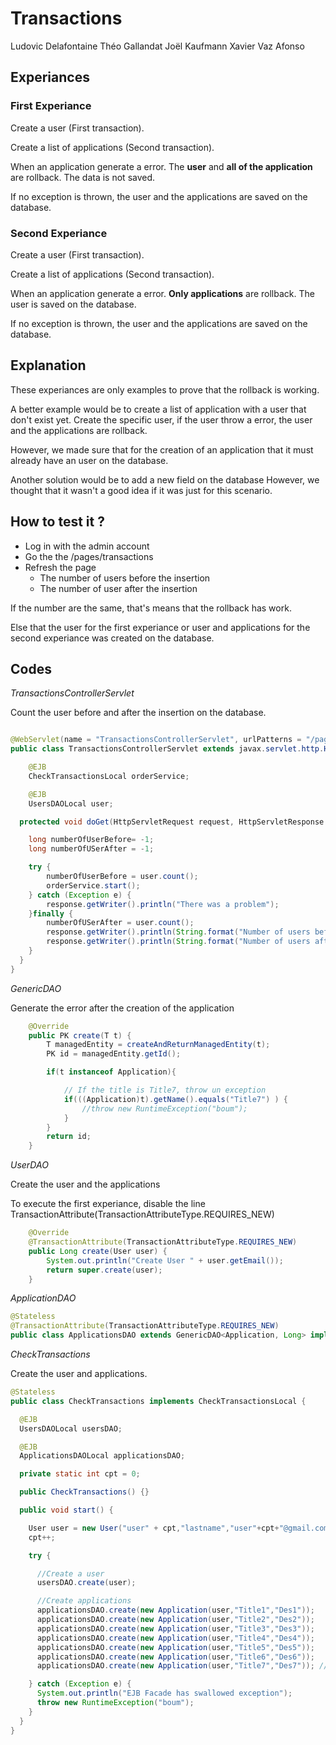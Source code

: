 # Transactions 

Ludovic Delafontaine Théo Gallandat Joël Kaufmann Xavier Vaz Afonso

## Experiances

### First Experiance

Create a user (First transaction).

Create a list of applications (Second transaction).

When an application generate a error. The **user** and **all of the application** are rollback. The data is not saved.

If no exception is thrown, the user and the applications are saved on the database.

### Second Experiance

Create a user (First transaction).

Create a list of applications (Second transaction).

When an application generate a error. **Only applications** are rollback. The user is saved on the database.

If no exception is thrown, the user and the applications are saved on the database.

## Explanation

These experiances are only examples to prove that the rollback is working.

A better example would be to create a list of application with a user that don't exist yet. Create the specific user, if the user throw a error, the user and the applications are rollback.

However, we made sure that for the creation of an application that it must already have an user on the database.

Another solution would be to add a new field on the database  However, we thought that it wasn't a good idea if it was just for this scenario.

## How to test it ?

- Log in with the admin account
- Go the the /pages/transactions
- Refresh the page
  - The number of users before the insertion
  - The number of user after the insertion

If the number are the same, that's means that the rollback has work.

Else that the user for the first experiance or user and applications for the second experiance was created on the database.

## Codes

*TransactionsControllerServlet*

Count the user before and after the insertion on the database.

```java

@WebServlet(name = "TransactionsControllerServlet", urlPatterns = "/pages/transactions")
public class TransactionsControllerServlet extends javax.servlet.http.HttpServlet {

    @EJB
    CheckTransactionsLocal orderService;

    @EJB
    UsersDAOLocal user;

  protected void doGet(HttpServletRequest request, HttpServletResponse response) throws ServletException, IOException {

    long numberOfUserBefore= -1;
    long numberOfUSerAfter = -1;

    try {
        numberOfUserBefore = user.count();
        orderService.start();
    } catch (Exception e) {
        response.getWriter().println("There was a problem");
    }finally {
        numberOfUSerAfter = user.count();
        response.getWriter().println(String.format("Number of users before: %d", numberOfUserBefore));
        response.getWriter().println(String.format("Number of users after: %d", numberOfUSerAfter));
    }
  }
}

```

*GenericDAO*

Generate the error after the creation of the application

```java
    @Override
    public PK create(T t) {
        T managedEntity = createAndReturnManagedEntity(t);
        PK id = managedEntity.getId();

        if(t instanceof Application){

            // If the title is Title7, throw un exception
            if(((Application)t).getName().equals("Title7") ) {
                //throw new RuntimeException("boum");
            }
        }
        return id;
    }
```

*UserDAO*

Create the user and the applications

To execute the first experiance, disable the line TransactionAttribute(TransactionAttributeType.REQUIRES_NEW)

```java
    @Override
    @TransactionAttribute(TransactionAttributeType.REQUIRES_NEW)
    public Long create(User user) {
        System.out.println("Create User " + user.getEmail());
        return super.create(user);
    }
```

*ApplicationDAO*

```java
@Stateless
@TransactionAttribute(TransactionAttributeType.REQUIRES_NEW)
public class ApplicationsDAO extends GenericDAO<Application, Long> implements ApplicationsDAOLocal
```

*CheckTransactions*

Create the user and applications.

```java
@Stateless
public class CheckTransactions implements CheckTransactionsLocal {

  @EJB
  UsersDAOLocal usersDAO;

  @EJB
  ApplicationsDAOLocal applicationsDAO;

  private static int cpt = 0;

  public CheckTransactions() {}

  public void start() {

    User user = new User("user" + cpt,"lastname","user"+cpt+"@gmail.com","pass", User.Role.APPLICATION_DEVELOPER,null);
    cpt++;

    try {

      //Create a user
      usersDAO.create(user);

      //Create applications
      applicationsDAO.create(new Application(user,"Title1","Des1"));
      applicationsDAO.create(new Application(user,"Title2","Des2"));
      applicationsDAO.create(new Application(user,"Title3","Des3"));
      applicationsDAO.create(new Application(user,"Title4","Des4"));
      applicationsDAO.create(new Application(user,"Title5","Des5"));
      applicationsDAO.create(new Application(user,"Title6","Des6"));
      applicationsDAO.create(new Application(user,"Title7","Des7")); //This line create 	a error*/

    } catch (Exception e) {
      System.out.println("EJB Facade has swallowed exception");
      throw new RuntimeException("boum");
    }
  }
}

```


